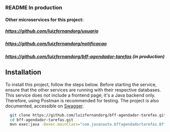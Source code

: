 ### README In production

#### Other microservices for this project:
##### https://github.com/luizfernandorg/usuario
##### https://github.com/luizfernandorg/notificacao
##### https://github.com/luizfernandorg/bff-agendador-tarefas (in production)

## Installation

To install this project, follow the steps below. Before starting the service, ensure that the other services are running with
their respective databases.
This service does not include a frontend page; it's a Java backend only. Therefore, using Postman is recommended for testing.
The project is also documented, accessible on [Swagger](http://localhost:8083/swagger-ui/index.html).

```bash
  git clone https://github.com/luizfernandorg/bff-agendador-tarefas.git
  cd bff-agendador-tarefas.git
  mvn exec:java -Dexec.mainClass="com.javanauta.bffagendadortarefas.BffAgendadorTarefasApplication"
```
